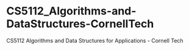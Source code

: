 # CS5112_Algorithms-and-DataStructures-CornellTech
CS5112 Algorithms and Data Structures for Applications - Cornell Tech
